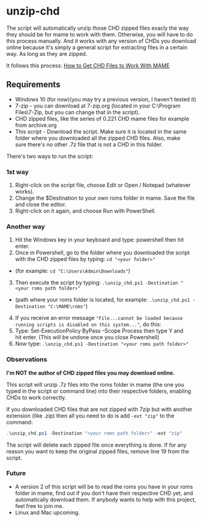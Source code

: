 # unzip-chd

The script will automatically unzip those CHD zipped files exacly the way they should be for mame to work with them. Otherwise, you will have to do this process manually. And it works with any version of CHDs you download online because it's simply a general script for extracting files in a certain way. As long as they are zipped.

It follows this process: [How to Get CHD Files to Work With MAME](https://itstillworks.com/12603704/how-to-get-chd-files-to-work-with-mame)

## Requirements

-  Windows 10 (for now)(you may try a previous version, I haven't tested it)
-  7-zip - you can download at 7-zip.org (located in your C:\Program Files\7-Zip, but you can change that in the script).
-  CHD zipped files, like the series of 0.221 CHD mame files for example from archive.org
-  This script - Download the script. Make sure it is located in the same folder where you downloaded all the zipped CHD files. Also, make sure there's no other .7z file that is not a CHD in this folder.

There's two ways to run the script:

### 1st way

1. Right-click on the script file, choose Edit or Open / Notepad (whatever works).
2. Change the $Destination to your own roms folder in mame. Save the file and close the editor.
3. Right-click on it again, and choose Run with PowerShell.

### Another way

1. Hit the Windows key in your keyboard and type: powershell then hit enter.
2. Once in Powershell, go to the folder where you downloaded the script with the CHD zipped files by typing: `cd "<your folder>"`
  - (for example: `cd "C:\Users\Admin\Downloads"`) 
3. Then execute the script by typing: `.\unzip_chd.ps1 -Destination "<your roms path folder>"`
  - (path where your roms folder is located, for example: `.\unzip_chd.ps1 -Destination "C:\MAME\roms"`)
4. If you receive an error message `"File...cannot be loaded because running scripts is disabled on this system..."`, do this:
5. Type: Set-ExecutionPolicy ByPass -Scope Process then type Y and hit enter. (This will be undone once you close Powershell)
6. Now type: `.\unzip_chd.ps1 -Destination "<your roms path folder>"`

### Observations

__I'm NOT the author of CHD zipped files you may download online.__

This script will unzip .7z files into the roms folder in mame (the one you typed in the script or command line) into their respective folders, enabling CHDs to work correctly.

If you downloaded CHD files that are not zipped with 7zip but with another extension (like .zip) then all you need to do is add `-ext "zip"` to the command:

```powershell
.\unzip_chd.ps1 -Destination "<your roms path folder>" -ext "zip"
```

The script will delete each zipped file once everything is done. If for any reason you want to keep the original zipped files, remove line 19 from the script.

### Future

-  A version 2 of this script will be to read the roms you have in your roms folder in mame, find out if you don't have their respective CHD yet, and automatically download them. If anybody wants to help with this project, feel free to join me.
-  Linux and Mac upcoming.
